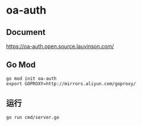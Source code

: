 # oa-auth

## Document

https://oa-auth.open.source.lauvinson.com/

## Go Mod

```shell
go mod init oa-auth
export GOPROXY=http://mirrors.aliyun.com/goproxy/
```

## 运行

```shell
go run cmd/server.go
```